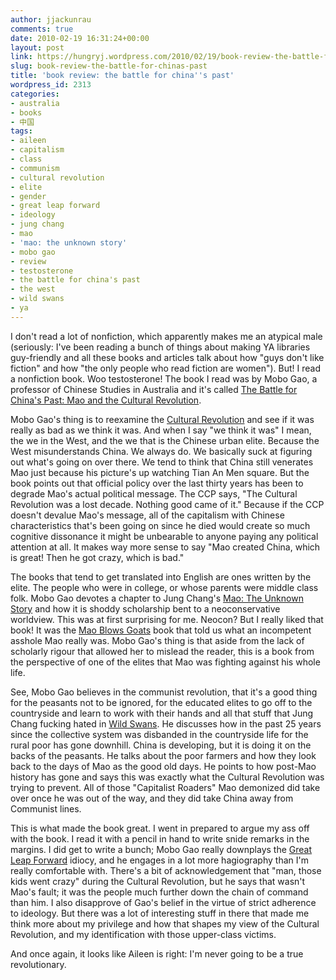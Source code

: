 ```yaml
---
author: jjackunrau
comments: true
date: 2010-02-19 16:31:24+00:00
layout: post
link: https://hungryj.wordpress.com/2010/02/19/book-review-the-battle-for-chinas-past/
slug: book-review-the-battle-for-chinas-past
title: 'book review: the battle for china''s past'
wordpress_id: 2313
categories:
- australia
- books
- 中国
tags:
- aileen
- capitalism
- class
- communism
- cultural revolution
- elite
- gender
- great leap forward
- ideology
- jung chang
- mao
- 'mao: the unknown story'
- mobo gao
- review
- testosterone
- the battle for china's past
- the west
- wild swans
- ya
---
```


I don't read a lot of nonfiction, which apparently makes me an atypical male (seriously: I've been reading a bunch of things about making YA libraries guy-friendly and all these books and articles talk about how "guys don't like fiction" and how "the only people who read fiction are women"). But! I read a nonfiction book. Woo testosterone! The book I read was by Mobo Gao, a professor of Chinese Studies in Australia and it's called [The Battle for China's Past: Mao and the Cultural Revolution](http://www.librarything.com/work/5704919/book/56023512).

Mobo Gao's thing is to reexamine the [Cultural Revolution](http://en.wikipedia.org/wiki/Cultural_revolution) and see if it was really as bad as we think it was. And when I say "we think it was" I mean, the we in the West, and the we that is the Chinese urban elite. Because the West misunderstands China. We always do. We basically suck at figuring out what's going on over there. We tend to think that China still venerates Mao just because his picture's up watching Tian An Men square. But the book points out that official policy over the last thirty years has been to degrade Mao's actual political message. The CCP says, "The Cultural Revolution was a lost decade. Nothing good came of it." Because if the CCP doesn't devalue Mao's message, all of the capitalism with Chinese characteristics that's been going on since he died would create so much cognitive dissonance it might be unbearable to anyone paying any political attention at all. It makes way more sense to say "Mao created China, which is great! Then he got crazy, which is bad."

The books that tend to get translated into English are ones written by the elite. The people who were in college, or whose parents were middle class folk. Mobo Gao devotes a chapter to Jung Chang's [Mao: The Unknown Story](http://www.librarything.com/work/14618) and how it is shoddy scholarship bent to a neoconservative worldview. This was at first surprising for me. Neocon? But I really liked that book! It was the [Mao Blows Goats](http://thedubiousmonk.net/2008/04/09/13-getting-along/) book that told us what an incompetent asshole Mao really was. Mobo Gao's thing is that aside from the lack of scholarly rigour that allowed her to mislead the reader, this is a book from the perspective of one of the elites that Mao was fighting against his whole life.

See, Mobo Gao believes in the communist revolution, that it's a good thing for the peasants not to be ignored, for the educated elites to go off to the countryside and learn to work with their hands and all that stuff that Jung Chang fucking hated in [Wild Swans](http://www.librarything.com/work/3451). He discusses how in the past 25 years since the collective system was disbanded in the countryside life for the rural poor has gone downhill. China is developing, but it is doing it on the backs of the peasants. He talks about the poor farmers and how they look back to the days of Mao as the good old days. He points to how post-Mao history has gone and says this was exactly what the Cultural Revolution was trying to prevent. All of those "Capitalist Roaders" Mao demonized did take over once he was out of the way, and they did take China away from Communist lines.

This is what made the book great. I went in prepared to argue my ass off with the book. I read it with a pencil in hand to write snide remarks in the margins. I did get to write a bunch; Mobo Gao really downplays the [Great Leap Forward](http://en.wikipedia.org/wiki/Great_leap_forward) idiocy, and he engages in a lot more hagiography than I'm really comfortable with. There's a bit of acknowledgement that "man, those kids went crazy" during the Cultural Revolution, but he says that wasn't Mao's fault; it was the people much further down the chain of command than him. I also disapprove of Gao's belief in the virtue of strict adherence to ideology. But there was a lot of interesting stuff in there that made me think more about my privilege and how that shapes my view of the Cultural Revolution, and my identification with those upper-class victims.

And once again, it looks like Aileen is right: I'm never going to be a true revolutionary.
